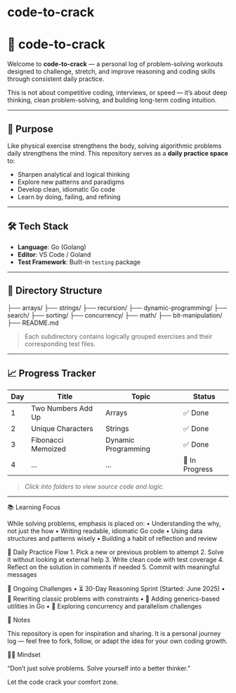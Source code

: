 # code-to-crack

# 🧠 code-to-crack

Welcome to **code-to-crack** — a personal log of problem-solving workouts designed to challenge, stretch, and improve reasoning and coding skills through consistent daily practice.

This is not about competitive coding, interviews, or speed — it’s about deep thinking, clean problem-solving, and building long-term coding intuition.

---

## 🎯 Purpose

Like physical exercise strengthens the body, solving algorithmic problems daily strengthens the mind. This repository serves as a **daily practice space** to:

- Sharpen analytical and logical thinking
- Explore new patterns and paradigms
- Develop clean, idiomatic Go code
- Learn by doing, failing, and refining

---

## 🛠 Tech Stack

- **Language**: Go (Golang)
- **Editor**: VS Code / Goland
- **Test Framework**: Built-in `testing` package

---

## 🧩 Directory Structure

├── arrays/
├── strings/
├── recursion/
├── dynamic-programming/
├── search/
├── sorting/
├── concurrency/
├── math/
├── bit-manipulation/
├── README.md

> Each subdirectory contains logically grouped exercises and their corresponding test files.

---

## 📈 Progress Tracker

| Day | Title | Topic | Status |
|-----|-------|-------|--------|
| 1   | Two Numbers Add Up | Arrays | ✅ Done |
| 2   | Unique Characters | Strings | ✅ Done |
| 3   | Fibonacci Memoized | Dynamic Programming | ✅ Done |
| 4   | ... | ... | 🔄 In Progress |

> _Click into folders to view source code and logic._

---


📚 Learning Focus

While solving problems, emphasis is placed on:
	•	Understanding the why, not just the how
	•	Writing readable, idiomatic Go code
	•	Using data structures and patterns wisely
	•	Building a habit of reflection and review

🔄 Daily Practice Flow
	1.	Pick a new or previous problem to attempt
	2.	Solve it without looking at external help
	3.	Write clean code with test coverage
	4.	Reflect on the solution in comments if needed
	5.	Commit with meaningful messages

🚧 Ongoing Challenges
	•	⏳ 30-Day Reasoning Sprint (Started: June 2025)
	•	🧠 Rewriting classic problems with constraints
	•	🧪 Adding generics-based utilities in Go
	•	🌱 Exploring concurrency and parallelism challenges

📎 Notes

This repository is open for inspiration and sharing. It is a personal journey log — feel free to fork, follow, or adapt the idea for your own coding growth.

🧘‍♂️ Mindset

“Don’t just solve problems. Solve yourself into a better thinker.”

Let the code crack your comfort zone.

